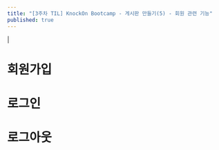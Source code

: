 ```yaml
---
title: "[3주차 TIL] KnockOn Bootcamp - 게시판 만들기(5) - 회원 관련 기능"
published: true
---
```


|

# 회원가입



# 로그인



# 로그아웃

```php

```